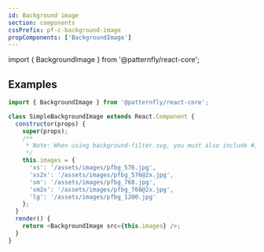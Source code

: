 ```yaml
---
id: Background image
section: components
cssPrefix: pf-c-background-image
propComponents: ['BackgroundImage']
---
```


import { BackgroundImage } from '@patternfly/react-core';

## Examples
```js title=Basic isFullscreen
import { BackgroundImage } from '@patternfly/react-core';

class SimpleBackgroundImage extends React.Component {
  constructor(props) {
    super(props);
    /**
     * Note: When using background-filter.svg, you must also include #image_overlay as the fragment identifier
     */
    this.images = {
      'xs': '/assets/images/pfbg_576.jpg',
      'xs2x': '/assets/images/pfbg_576@2x.jpg',
      'sm': '/assets/images/pfbg_768.jpg',
      'sm2x': '/assets/images/pfbg_768@2x.jpg',
      'lg': '/assets/images/pfbg_1200.jpg'
    };
  }
  render() {
    return <BackgroundImage src={this.images} />;
  }
}
```
